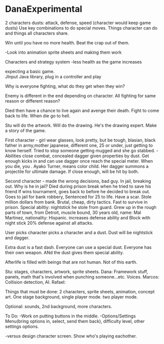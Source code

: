 DanaExperimental
================
2 characters
dusts: attack, defense, speed (character would keep game dusts)
Use key combinations to do special moves. Things character can do and things all characters share.

Win until you have no more health. Beat the crap out of them.

-Look into animation sprite sheets and making them work

Characters and strategy system
-less health as the game increases

expecting a basic game.  
JInput Java library, plug in a controller and play


Why is everyone fighting, what do they get when they win? 

Enemy is different in the end depending on character. All fighting for same reason or different reason? 

Died then have a chance to live again and avenge their death. Fight to come back to life. When die go to hell.

Stu will do the artwork. Will do the drawing. He's the drawing expert. Make a story of the game.


First character - girl wear glasses, look pretty, but be tough, blasian, black father in army,mother japanese, different one, 25 or under, just getting to know herself. Tried to stop someone getting mugged and she go stabbed.
-Abilities close combat, concealed dagger given properties by dust. Get enough kicks in and can use dagger once reach the special meter. When you die, you .
Ayako Turner, means color child. Her dagger summons a projectile for ultimate damage. If close enough, will be hit by both. 


Second character - made the wrong decisions, bad guy. In jail, breaking out. Why is he in jail? Died during prison break when he tried to save his friend 
If wins tournament, goes back to before he decided to break out. Goes to jail for bank robbery, Sentenced for 25 to life. Have a scar. Stole million dollars from bank. Brutal, cheap, dirty tactics. Fast to survive in prison. Special abiltiy: nightstick he stole from guard. Grew up in the rough parts of town, from Detroit, muscle bound, 30 years old, name: Mal Martinez, nationality: Hispanic. increases defense ability and Block with night stick 20% defense against all attacks.

User picks character picks a character and a dust. Dust will be nightstick and dagger. 

Extra dust is a fast dash. Everyone can use a special dust.
Everyone has their own weapon. ANd the dust gives them special ability.

Afterlife is filled with beings that are not human. Not of this earth.

Stu: stages, characters, artwork, sprite sheets.
Dana: Framework stuff, panels, math that's involved when punching someone...etc. Voices.
Marcos: Collision detection, AI.
Rafael:

Things that must be done: 2 characters, sprite sheets, animation, concept art. One stage background, single player mode. two player mode.

Optional: sounds, 2nd background, more characters.


To Do:
-Work on putting buttons in the middle.
-Options/Settings Menu(bring options in, select, send them back), difficulty level, other settings options. 

-versus design character screen. Show who's playing eachother. 
